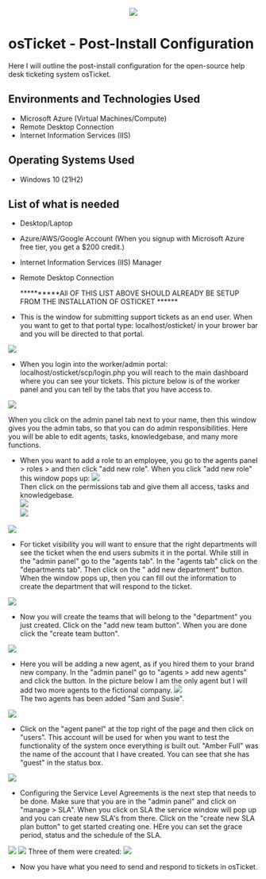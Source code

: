 <p align="center">
<img src="imagesp/Screenshot%202024-12-25%20042807.png">
</p>

<h1>osTicket - Post-Install Configuration</h1>
Here I will outline the post-install configuration for the open-source help desk ticketing system osTicket.

<h2>Environments and Technologies Used</h2>

- Microsoft Azure (Virtual Machines/Compute)
- Remote Desktop Connection
- Internet Information Services (IIS)

<h2>Operating Systems Used </h2>

- Windows 10</b> (21H2)

<h2>List of what is needed</h2>

- Desktop/Laptop
- Azure/AWS/Google Account (When you signup with Microsoft Azure free tier, you get a $200 credit.)
- Internet Information Services (IIS) Manager
- Remote Desktop Connection

  **********All OF THIS LIST ABOVE SHOULD ALREADY BE SETUP FROM THE INSTALLATION OF OSTICKET ******

- This is the window for submitting support tickets as an end user. When you want to get to that portal type: localhost/osticket/ in your brower bar and you will be directed to that portal.
<img src="imagesp/Screenshot%202024-12-26%20021148.png">

- When you login into the worker/admin portal: localhost/osticket/scp/login.php you will reach to the main dashboard where you can see your tickets. This picture below is of the worker panel and you can tell by the tabs that you have access to.
<img src="imagesp/Screenshot%202024-12-25%20043053.png">

When you click on the admin panel tab next to your name, then this window gives you the admin tabs, so that you can do admin responsibilities. Here you will be able to edit agents, tasks, knowledgebase, and many more functions.

- When you want to add a role to an employee, you go to the agents panel > roles > and then click "add new role". When you click "add new role" this window pops up:
<img src="imagesp/Screenshot%202024-12-25%20043115.png"><br>
Then click on the permissions tab and give them all access, tasks and knowledgebase.<br>
<img src="imagesp/Screenshot%202024-12-25%20043137.png"><br>
<img src="imagesp/Screenshot%202024-12-25%20043157.png"><br>
<img src="imagesp/Screenshot%202024-12-25%20043216.png">

- For ticket visibility you will want to ensure that the right departments will see the ticket when the end users submits it in the portal. While still in the "admin panel" go to the "agents tab". In the "agents tab" click on the "departments tab". Then click on the " add new department" button. When the window pops up, then you can fill out the information to create the department that will respond to the ticket.
<img src="imagesp/Screenshot%202024-12-25%20043315.png">

- Now you will create the teams that will belong to the "department" you just created. Click on the "add new team button". When you are done click the "create team button".
<img src="imagesp/Screenshot%202024-12-25%20043405.png">

- Here you will be adding a new agent, as if you hired them to your brand new company. In the "admin panel" go to "agents > add new agents" and click the button. In the picture below I am the only agent but I will add two more agents to the fictional company.
<img src="imagesp/Screenshot%202024-12-25%20043452.png"><br>
The two agents has been added "Sam and Susie".<br>
<img src="imagesp/Screenshot%202024-12-25%20043515.png">

- Click on the "agent panel" at the top right of the page and then click on "users". This account will be used for when you want to test the functionality of the system once everything is built out. "Amber Full" was the name of the account that I have created. You can see that she has "guest" in the status box.
<img src="imagesp/Screenshot%202024-12-25%20043536.png">

- Configuring the Service Level Agreements is the next step that needs to be done. Make sure that you are in the "admin panel" and click on "manage > SLA". When you click on SLA the service window will pop up and you can create new SLA's from there. Click on the "create new SLA plan button" to get started creating one. HEre you can set the grace period, status and the schedule of the SLA.
<img src="imagesp/Screenshot%202024-12-25%20043555.png">
<img src="imagesp/Screenshot%202024-12-25%20043612.png">
Three of them were created:
<img src="imagesp/Screenshot%202024-12-25%20043638.png">

- Now you have what you need to send and respond to tickets in osTicket.




